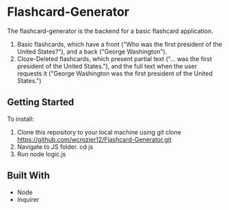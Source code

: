 # Flashcard-Generator
The flashcard-generator is the backend for a basic flashcard application.

1. Basic flashcards, which have a front ("Who was the first president of the United States?"), and a back ("George Washington").
2. Cloze-Deleted flashcards, which present partial text ("... was the first president of the United States."), and the full text when the user requests it ("George Washington was the first president of the United States.")

## Getting Started
To install: 
1. Clone this repository to your local machine using git clone https://github.com/wcrozier12/Flashcard-Generator.git
3. Navigate to JS folder. cd js
4. Run node logic.js

## Built With
* Node
* Inquirer


